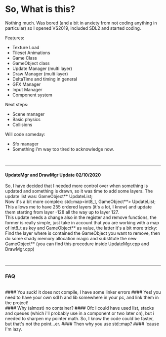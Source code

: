 # So, What is this?
Nothing much. 
Was bored (and a bit in anxiety from not coding anything in particular) so I opened VS2019, included SDL2 and started coding. 

Features:
- Texture Load
- Tileset Animations
- Game Class
- GameObject class
- Update Manager (multi layer)
- Draw Manager (multi layer)
- DeltaTime and timing in general
- GFX Manager
- Input Manager 
- Component system

Next steps:
- Scene manager
- Basic physics
- Collisions

Will code someday:
- Sfx manager 
- Something i'm way too tired to acknowledge now. 
<br>
<hr/>

 #### UpdateMgr and DrawMgr Update 02/10/2020 ####

So, I have decided that I needed more control over when something is updated and something is drawn, so it was time to add some layers.
The update list was:  GameObject** UpdateList; <br>
Now it's a bit more complex: std::map<int8_t, GameObject**> UpdateList;<br>
This allows me to have 255 ordered layers (it's a lot, I know) and update them starting from layer -128 all the way up to layer 127.<br>
This update needs a change also in the register and remove functions, the former is really simple, just take in account that you are working
with a map of int8_t as key and GameObject** as value, the latter it's a bit more tricky:<br> Find the layer where is contained the GameObject
you want to remove, then do some shady memory allocation magic and substitute the new GameObject** (you can find this procedure inside 
UpdateMgr.cpp and DrawMgr.cpp)

<br>
<hr/>

 ### FAQ ###
<br>
 #### You suck! it does not compile, I have some linker errors ####
 Yes! you need to have your own sdl h and lib somewhere in your pc, and link them in the project! 
 <br>
 #### Why (almost) no container? ####
 Ofc i could have used list, stacks and queues (which i'll probably use in a component or two later on), but i needed to sharpen my pointer math.
 So, I know the code could be faster, but that's not the point...er.
 #### Then why you use std::map? #### 
 'cause I'm lazy. 
